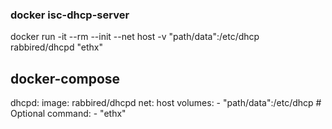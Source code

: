 ### docker isc-dhcp-server

docker run -it --rm --init --net host -v "path/data":/etc/dhcp rabbired/dhcpd "ethx"

## docker-compose
dhcpd:
  image: rabbired/dhcpd
  net: host
  volumes:
    - "path/data":/etc/dhcp
    # Optional
  command:
    - "ethx"
